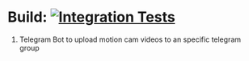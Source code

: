 
Build: [![Integration Tests](https://app.travis-ci.com/fgrosswig/telegram_mqqt.svg?branch=master)](https://app.travis-ci.com/fgrosswig/telegram_mqqt.svg?branch=master)
=========================================================================

1. Telegram Bot to upload motion cam videos to an specific telegram group

